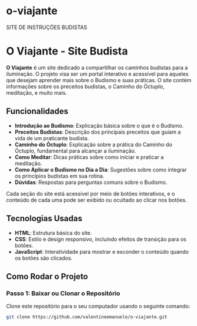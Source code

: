# o-viajante
SITE DE INSTRUÇÕES BUDISTAS

# O Viajante - Site Budista

**O Viajante** é um site dedicado a compartilhar os caminhos budistas para a iluminação. O projeto visa ser um portal interativo e acessível para aqueles que desejam aprender mais sobre o Budismo e suas práticas. O site contém informações sobre os preceitos budistas, o Caminho do Óctuplo, meditação, e muito mais.

## Funcionalidades

- **Introdução ao Budismo**: Explicação básica sobre o que é o Budismo.
- **Preceitos Budistas**: Descrição dos principais preceitos que guiam a vida de um praticante budista.
- **Caminho do Óctuplo**: Explicação sobre a prática do Caminho do Óctuplo, fundamental para alcançar a iluminação.
- **Como Meditar**: Dicas práticas sobre como iniciar e praticar a meditação.
- **Como Aplicar o Budismo no Dia a Dia**: Sugestões sobre como integrar os princípios budistas em sua rotina.
- **Dúvidas**: Respostas para perguntas comuns sobre o Budismo.

Cada seção do site está acessível por meio de botões interativos, e o conteúdo de cada uma pode ser exibido ou ocultado ao clicar nos botões.

## Tecnologias Usadas

- **HTML**: Estrutura básica do site.
- **CSS**: Estilo e design responsivo, incluindo efeitos de transição para os botões.
- **JavaScript**: Interatividade para mostrar e esconder o conteúdo quando os botões são clicados.

## Como Rodar o Projeto

### Passo 1: Baixar ou Clonar o Repositório

Clone este repositório para o seu computador usando o seguinte comando:

```bash
git clone https://github.com/valentineemanuele/o-viajante.git
